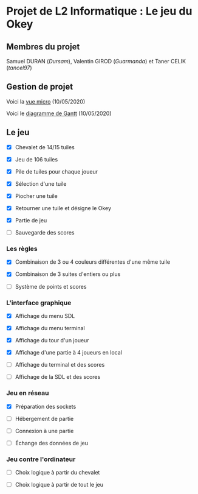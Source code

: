  # Projet de L2 Informatique : Le jeu du Okey
## Membres du projet
Samuel DURAN (_Dursam_), Valentin GIROD (_Guarmanda_) et Taner CELIK (_tancel97_)

## Gestion de projet
Voici la [vue micro](https://trello.com/b/gQjKANUW/projet-okey) (10/05/2020)

Voici le [diagramme de Gantt](https://onedrive.live.com/View.aspx?resid=98EC20023F1E6EC2!116&authkey=!ADXCvBvONsHHCVo) (10/05/2020)

## Le jeu
- [x] Chevalet de 14/15 tuiles

- [x] Jeu de 106 tuiles

- [x] Pile de tuiles pour chaque joueur

- [x] Sélection d'une tuile

- [x] Piocher une tuile

- [x] Retourner une tuile et désigne le Okey

- [x] Partie de jeu

- [ ] Sauvegarde des scores

### Les règles

- [x] Combinaison de 3 ou 4 couleurs différentes d'une même tuile

- [x] Combinaison de 3 suites d'entiers ou plus

- [ ] Système de points et scores

### L'interface graphique

- [X] Affichage du menu SDL

- [X] Affichage du menu terminal

- [x] Affichage du tour d'un joueur

- [x] Affichage d'une partie à 4 joueurs en local

- [ ] Affichage du terminal et des scores

- [ ] Affichage de la SDL et des scores

### Jeu en réseau

- [x] Préparation des sockets

- [ ] Hébergement de partie

- [ ] Connexion à une partie

- [ ] Échange des données de jeu

### Jeu contre l'ordinateur

- [ ] Choix logique à partir du chevalet

- [ ] Choix logique à partir de tout le jeu
